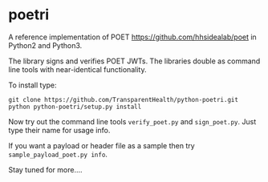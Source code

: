 poetri
======

A reference implementation of POET https://github.com/hhsidealab/poet 
in Python2 and Python3.

The library signs and verifies POET JWTs.  The libraries double as 
command line tools with near-identical functionality.


To install type:


    git clone https://github.com/TransparentHealth/python-poetri.git
    python python-poetri/setup.py install

Now try out the command line tools `verify_poet.py` and `sign_poet.py`. Just type their name for usage info.

If you want a payload or header file as a sample then try `sample_payload_poet.py info`.

Stay tuned for more....

